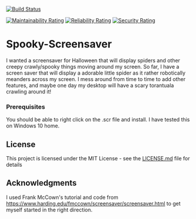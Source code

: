 [![Build Status](https://brandonmcclure89.visualstudio.com/Spooky-Screensaver/_apis/build/status/brandonmcclure.Spooky-Screensaver?branchName=master)](https://brandonmcclure89.visualstudio.com/Spooky-Screensaver/_build/latest?definitionId=4&branchName=master)

[![Maintainability Rating](https://sonarcloud.io/api/project_badges/measure?project=brandonmcclure_Spooky-Screensaver&metric=sqale_rating)](https://sonarcloud.io/dashboard?id=brandonmcclure_Spooky-Screensaver) [![Reliability Rating](https://sonarcloud.io/api/project_badges/measure?project=brandonmcclure_Spooky-Screensaver&metric=reliability_rating)](https://sonarcloud.io/dashboard?id=brandonmcclure_Spooky-Screensaver) [![Security Rating](https://sonarcloud.io/api/project_badges/measure?project=brandonmcclure_Spooky-Screensaver&metric=security_rating)](https://sonarcloud.io/dashboard?id=brandonmcclure_Spooky-Screensaver)

# Spooky-Screensaver

I wanted a screensaver for Halloween that will display spiders and other creepy crawly/spooky things moving around my screen. So far, I have a screen saver that will display a adorable little spider as it rather robotically meanders across my screen. I mess around from time to time to add other features, and maybe one day my desktop will have a scary torantuala crawling around it!

### Prerequisites

You should be able to right click on the .scr file and install. I have tested this on Windows 10 home.

## License

This project is licensed under the MIT License - see the [LICENSE.md](docs/LICENSE.md) file for details

## Acknowledgments

I used Frank McCown's tutorial and code from <https://www.harding.edu/fmccown/screensaver/screensaver.html> to get myself started in the right direction.
